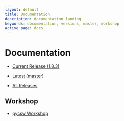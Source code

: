 ```yaml
---
layout: default
title: Documentation
description: documentation landing
keywords: documentation, versions, master, workshop
active_page: docs
---
```


# Documentation

* [Current Release (1.8.3)](http://docs.pycsw.org/en/1.8.3)
* [Latest (master)](http://docs.pycsw.org/en/latest)

* [All Releases](http://docs.pycsw.org)

Workshop
--------

* [pycsw Workshop](http://geopython.github.io/pycsw-workshop)

